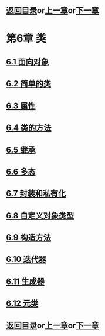 ## [返回目录][catalogue]or[上一章][pre_chap]or[下一章][next_chap]

# 第6章 类

## [6.1 面向对象][chap6_1]
## [6.2 简单的类][chap6_2]
## [6.3 属性][chap6_3]
## [6.4 类的方法][chap6_4]
## [6.5 继承][chap6_5]
## [6.6 多态][chap6_6]
## [6.7 封装和私有化][chap6_7]
## [6.8 自定义对象类型][chap6_8]
## [6.9 构造方法][chap6_9]
## [6.10 迭代器][chap6_10]
## [6.11 生成器][chap6_11]
## [6.12 元类][chap6_12]


## [返回目录][catalogue]or[上一章][pre_chap]or[下一章][next_chap]
[catalogue]: ./2021-01-21-catalogue.md
[pre_chap]: 2021-01-21-chap5.md
[next_chap]: 2021-01-21-chap7.md
[chap6_1]: chap6/chap6_1_OOP_Object_Oriented_Programming.md
[chap6_2]: chap6/chap6_2_simple_class.md
[chap6_3]: chap6/chap6_3_attribute.md
[chap6_4]: chap6/chap6_4_method.md
[chap6_5]: chap6/chap6_5_inheritance.md
[chap6_6]: chap6/chap6_6_polymorphism.md
[chap6_7]: chap6/chap6_7_encapsulation.md
[chap6_8]: chap6/chap6_8_custom_object_types.md
[chap6_9]: chap6/chap6_9_construction_method.md
[chap6_10]: chap6/chap6_10_iterator.md
[chap6_11]: chap6/chap6_11_generator.md
[chap6_12]: chap6/chap6_12_metaclass.md
